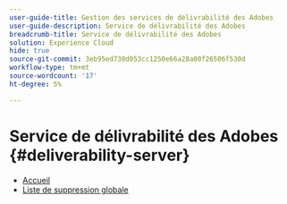 ```yaml
---
user-guide-title: Gestion des services de délivrabilité des Adobes
user-guide-description: Service de délivrabilité des Adobes
breadcrumb-title: Service de délivrabilité des Adobes
solution: Experience Cloud
hide: true
source-git-commit: 3eb95ed738d053cc1250e66a28a00f26506f530d
workflow-type: tm+mt
source-wordcount: '17'
ht-degree: 5%

---
```


# Service de délivrabilité des Adobes {#deliverability-server}

* [Accueil](home.md)
* [Liste de suppression globale](global-suppression-list.md)
